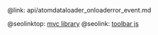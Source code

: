 @link: api/atomdataloader_onloaderror_event.md

@seolinktop: [mvc library](https://webix.com)
@seolink: [toolbar js](https://webix.com/widget/toolbar/)
